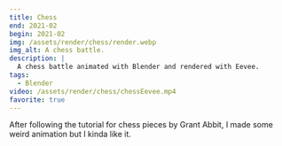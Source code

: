 ```yaml
---
title: Chess
end: 2021-02
begin: 2021-02
img: /assets/render/chess/render.webp
img_alt: A chess battle.
description: |
  A chess battle animated with Blender and rendered with Eevee.
tags:
  - Blender
video: /assets/render/chess/chessEevee.mp4
favorite: true
---
```


After following the tutorial for chess pieces by Grant Abbit, I made some weird animation but I kinda like it.
